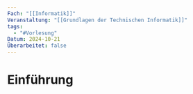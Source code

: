 ```yaml
---
Fach: "[[Informatik]]"
Veranstaltung: "[[Grundlagen der Technischen Informatik]]"
tags:
  - "#Vorlesung"
Datum: 2024-10-21
Überarbeitet: false
---
```

# Einführung
